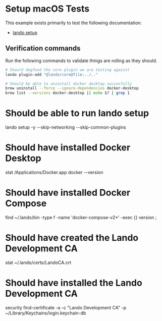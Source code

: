 # Setup macOS Tests

This example exists primarily to test the following documentation:

* [lando setup](https://docs.lando.dev/cli/setup.html)

## Verification commands

Run the following commands to validate things are rolling as they should.

```bash
# Should dogfood the core plugin we are testing against
lando plugin-add "@lando/core@file:../.."

# Should be able to uninstall docker desktop succesfully
brew uninstall --force --ignore-dependencies docker-desktop
brew list --versions docker-desktop || echo $? | grep 1
```

# Should be able to run lando setup
lando setup -y --skip-networking --skip-common-plugins

# Should have installed Docker Desktop
stat /Applications/Docker.app
docker --version

# Should have installed Docker Compose
find ~/.lando/bin -type f -name 'docker-compose-v2*' -exec {} version \;

# Should have created the Lando Development CA
stat ~/.lando/certs/LandoCA.crt

# Should have installed the Lando Development CA
security find-certificate -a -c "Lando Development CA" -p ~/Library/Keychains/login.keychain-db
